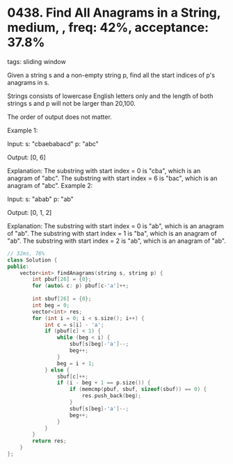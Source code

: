 # 0438. Find All Anagrams in a String, medium, , freq: 42%, acceptance: 37.8%
tags: sliding window

Given a string s and a non-empty string p, find all the start indices of p's anagrams in s.

Strings consists of lowercase English letters only and the length of both strings s and p will not be larger than 20,100.

The order of output does not matter.

Example 1:

Input:
s: "cbaebabacd" p: "abc"

Output:
[0, 6]

Explanation:
The substring with start index = 0 is "cba", which is an anagram of "abc".
The substring with start index = 6 is "bac", which is an anagram of "abc".
Example 2:

Input:
s: "abab" p: "ab"

Output:
[0, 1, 2]

Explanation:
The substring with start index = 0 is "ab", which is an anagram of "ab".
The substring with start index = 1 is "ba", which is an anagram of "ab".
The substring with start index = 2 is "ab", which is an anagram of "ab".

```c++
// 32ms, 76%
class Solution {
public:
    vector<int> findAnagrams(string s, string p) {
        int pbuf[26] = {0};
        for (auto& c: p) pbuf[c-'a']++;
        
        int sbuf[26] = {0};
        int beg = 0;
        vector<int> res;
        for (int i = 0; i < s.size(); i++) {
            int c = s[i] - 'a';
            if (pbuf[c] < 1) {
                while (beg < i) {
                    sbuf[s[beg]-'a']--;
                    beg++;
                }
                beg = i + 1;
            } else {
                sbuf[c]++;
                if (i - beg + 1 == p.size()) {
                    if (memcmp(pbuf, sbuf, sizeof(sbuf)) == 0) {
                        res.push_back(beg);
                    }
                    sbuf[s[beg]-'a']--;
                    beg++;
                }
            }
        }
        return res;
    }
};
```
